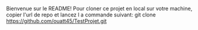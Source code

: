 Bienvenue sur le README!
Pour cloner ce projet en local sur votre machine, copier l'url de repo et lancez l a commande suivant:
git clone https://github.com/ouatt45/TestProjet.git
